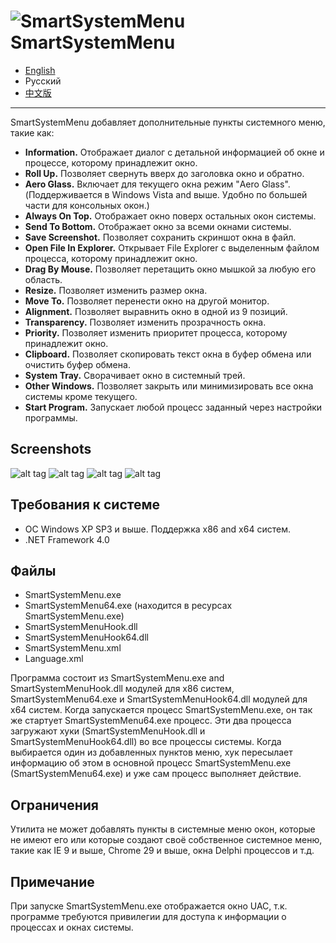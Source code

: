 ![SmartSystemMenu](https://user-images.githubusercontent.com/8102586/68280906-8e86b800-0087-11ea-9762-f9eb028bb8fe.png) SmartSystemMenu
=============

- [English](/README.md)
- Русский
- [中文版](/README_CN.md)

---

SmartSystemMenu добавляет дополнительные пункты системного меню, такие как:

* **Information.** Отображает диалог с детальной информацией об окне и процессе, которому принадлежит окно.
* **Roll Up.** Позволяет свернуть вверх до заголовка окно и обратно.
* **Aero Glass.** Включает для текущего окна режим "Aero Glass". (Поддерживается в Windows Vista and выше. Удобно по большей части для консольных окон.)
* **Always On Top.** Отображает окно поверх остальных окон системы.
* **Send To Bottom.** Отображает окно за всеми окнами системы.
* **Save Screenshot.** Позволяет сохранить скриншот окна в файл.
* **Open File In Explorer.** Открывает File Explorer с выделенным файлом процесса, которому принадлежит окно.
* **Drag By Mouse.** Позволяет перетащить окно мышкой за любую его область.
* **Resize.** Позволяет изменить размер окна.
* **Move To.** Позволяет перенести окно на другой монитор.
* **Alignment.** Позволяет выравнить окно в одной из 9 позиций.
* **Transparency.** Позволяет изменить прозрачность окна.
* **Priority.** Позволяет изменить приоритет процесса, которому принадлежит окно.
* **Clipboard.** Позволяет скопировать текст окна в буфер обмена или очистить буфер обмена.
* **System Tray.** Сворачивает окно в системный трей.
* **Other Windows.** Позволяет закрыть или минимизировать все окна системы кроме текущего.
* **Start Program.** Запускает любой процесс заданный через настройки программы.

Screenshots
------------------

![alt tag](https://user-images.githubusercontent.com/8102586/104854360-42840400-5917-11eb-8844-1528b72ee62c.jpg)
![alt tag](https://user-images.githubusercontent.com/8102586/104854362-457ef480-5917-11eb-9ccf-21c6a8d50b53.jpg)
![alt tag](https://user-images.githubusercontent.com/8102586/104854366-4879e500-5917-11eb-91d1-e2a7c555ce39.jpg)
![alt tag](https://user-images.githubusercontent.com/8102586/104854373-4d3e9900-5917-11eb-9ab6-ec7e29b8f704.png)

Требования к системе
--------------------

* ОС Windows XP SP3 и выше. Поддержка x86 and x64 систем.
* .NET Framework 4.0

Файлы
--------------------

* SmartSystemMenu.exe
* SmartSystemMenu64.exe (находится в ресурсах SmartSystemMenu.exe)
* SmartSystemMenuHook.dll
* SmartSystemMenuHook64.dll
* SmartSystemMenu.xml
* Language.xml

Программа состоит из SmartSystemMenu.exe and SmartSystemMenuHook.dll модулей для x86 систем, SmartSystemMenu64.exe и SmartSystemMenuHook64.dll модулей для x64 систем. Когда запускается процесс SmartSystemMenu.exe, он так же стартует SmartSystemMenu64.exe процесс. Эти два процесса загружают хуки (SmartSystemMenuHook.dll и SmartSystemMenuHook64.dll) во все процессы системы. Когда выбирается один из добавленных пунктов меню, хук пересылает информацию об этом в основной процесс SmartSystemMenu.exe (SmartSystemMenu64.exe) и уже сам процесс выполняет действие.

Ограничения
--------------------

Утилита не может добавлять пункты в системные меню окон, которые не имеют его или которые создают своё собственное системное меню, такие как IE 9 и выше, Chrome 29 и выше, окна Delphi процессов и т.д.

Примечание
--------------------

При запуске SmartSystemMenu.exe отображается окно UAC, т.к. программе требуются привилегии для доступа к информации о процессах и окнах системы.